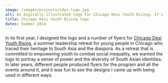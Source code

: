 ```yaml
---
image: /images/projects/cdyr-logo.jpg
alt: An digitally illustrated logo for Chicago Desi Youth Rising. It's a burgundy circle with rusty orange swirls circling the perimeter. Inside the circle are four silhouetted South Asian figures. Below the figure says "CDRY, Chicago Desi Youth Rising."
title: Chicago Desi Youth Rising logo
dates: Summer 2014
---
```

In its first year, I designed the logo and a number of flyers for [Chicago Desi Youth Rising](http://chicagodesiyouthrising.wordpress.com), a summer leadership retreat for young people in Chicago who traced their heritage to South Asia and the diaspora. As a retreat that is committed to empowering youth to combat social inequality, we wanted the logo to portray a sense of power and the diversity of South Asian identities. In later years, different people produced flyers for the program and all the events around it, and it was fun to see the designs I came up with being used in different ways.
